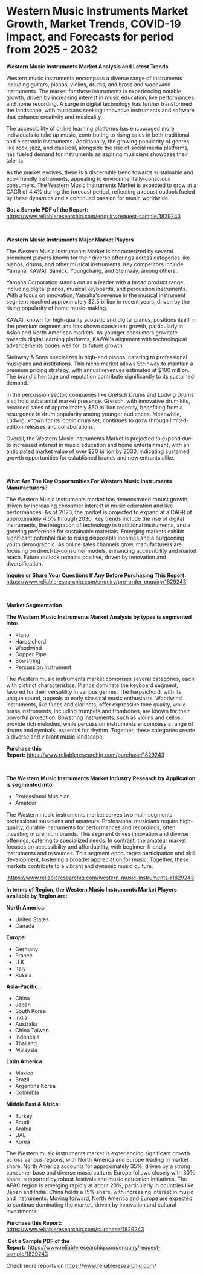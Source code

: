 <p><h1>Western Music Instruments Market Growth, Market Trends, COVID-19 Impact, and Forecasts for period from 2025 - 2032</h1></p><p><strong>Western Music Instruments Market Analysis and Latest Trends</strong></p>
<p><p>Western music instruments encompass a diverse range of instruments including guitars, pianos, violins, drums, and brass and woodwind instruments. The market for these instruments is experiencing notable growth, driven by increasing interest in music education, live performances, and home recording. A surge in digital technology has further transformed the landscape, with musicians seeking innovative instruments and software that enhance creativity and musicality.</p><p>The accessibility of online learning platforms has encouraged more individuals to take up music, contributing to rising sales in both traditional and electronic instruments. Additionally, the growing popularity of genres like rock, jazz, and classical, alongside the rise of social media platforms, has fueled demand for instruments as aspiring musicians showcase their talents. </p><p>As the market evolves, there is a discernible trend towards sustainable and eco-friendly instruments, appealing to environmentally-conscious consumers. The Western Music Instruments Market is expected to grow at a CAGR of 4.4% during the forecast period, reflecting a robust outlook fueled by these dynamics and a continued passion for music worldwide.</p></p>
<p><strong>Get a Sample PDF of the Report:&nbsp;</strong> <a href="https://www.reliableresearchiq.com/enquiry/request-sample/1829243?utm_campaign=2730&utm_medium=2&utm_source=Github&utm_content=ia&utm_term=28022025&utm_id=western-music-instruments">https://www.reliableresearchiq.com/enquiry/request-sample/1829243</a></p>
<p>&nbsp;</p>
<p><strong>Western Music Instruments Major Market Players</strong></p>
<p><p>The Western Music Instruments Market is characterized by several prominent players known for their diverse offerings across categories like pianos, drums, and other musical instruments. Key competitors include Yamaha, KAWAI, Samick, Youngchang, and Steinway, among others. </p><p>Yamaha Corporation stands out as a leader with a broad product range, including digital pianos, musical keyboards, and percussion instruments. With a focus on innovation, Yamaha's revenue in the musical instrument segment reached approximately $2.5 billion in recent years, driven by the rising popularity of home music-making.</p><p>KAWAI, known for high-quality acoustic and digital pianos, positions itself in the premium segment and has shown consistent growth, particularly in Asian and North American markets. As younger consumers gravitate towards digital learning platforms, KAWAI's alignment with technological advancements bodes well for its future growth.</p><p>Steinway & Sons specializes in high-end pianos, catering to professional musicians and institutions. This niche market allows Steinway to maintain a premium pricing strategy, with annual revenues estimated at $100 million. The brand's heritage and reputation contribute significantly to its sustained demand.</p><p>In the percussion sector, companies like Gretsch Drums and Ludwig Drums also hold substantial market presence. Gretsch, with innovative drum kits, recorded sales of approximately $50 million recently, benefiting from a resurgence in drum popularity among younger audiences. Meanwhile, Ludwig, known for its iconic drum set, continues to grow through limited-edition releases and collaborations.</p><p>Overall, the Western Music Instruments Market is projected to expand due to increased interest in music education and home entertainment, with an anticipated market value of over $20 billion by 2030, indicating sustained growth opportunities for established brands and new entrants alike.</p></p>
<p>&nbsp;</p>
<p><strong>What Are The Key Opportunities For Western Music Instruments Manufacturers?</strong></p>
<p><p>The Western Music Instruments market has demonstrated robust growth, driven by increasing consumer interest in music education and live performances. As of 2023, the market is projected to expand at a CAGR of approximately 4.5% through 2030. Key trends include the rise of digital instruments, the integration of technology in traditional instruments, and a growing preference for sustainable materials. Emerging markets exhibit significant potential due to rising disposable incomes and a burgeoning youth demographic. As online sales channels grow, manufacturers are focusing on direct-to-consumer models, enhancing accessibility and market reach. Future outlook remains positive, driven by innovation and diversification.</p></p>
<p><strong>Inquire or Share Your Questions If Any Before Purchasing This Report:</strong> <a href="https://www.reliableresearchiq.com/enquiry/pre-order-enquiry/1829243?utm_campaign=2730&utm_medium=2&utm_source=Github&utm_content=ia&utm_term=28022025&utm_id=western-music-instruments">https://www.reliableresearchiq.com/enquiry/pre-order-enquiry/1829243</a></p>
<p>&nbsp;</p>
<p><strong>Market Segmentation</strong></p>
<p><strong>The Western Music Instruments Market Analysis by types is segmented into:</strong></p>
<p><ul><li>Piano</li><li>Harpsichord</li><li>Woodwind</li><li>Copper Pipe</li><li>Bowstring</li><li>Percussion Instrument</li></ul></p>
<p><p>The Western music instruments market comprises several categories, each with distinct characteristics. Pianos dominate the keyboard segment, favored for their versatility in various genres. The harpsichord, with its unique sound, appeals to early classical music enthusiasts. Woodwind instruments, like flutes and clarinets, offer expressive tone quality, while brass instruments, including trumpets and trombones, are known for their powerful projection. Bowstring instruments, such as violins and cellos, provide rich melodies, while percussion instruments encompass a range of drums and cymbals, essential for rhythm. Together, these categories create a diverse and vibrant music landscape.</p></p>
<p><strong>Purchase this Report:&nbsp;</strong><a href="https://www.reliableresearchiq.com/purchase/1829243?utm_campaign=2730&utm_medium=2&utm_source=Github&utm_content=ia&utm_term=28022025&utm_id=western-music-instruments">https://www.reliableresearchiq.com/purchase/1829243</a></p>
<p>&nbsp;</p>
<p><strong>The Western Music Instruments Market Industry Research by Application is segmented into:</strong></p>
<p><ul><li>Professional Musician</li><li>Amateur</li></ul></p>
<p><p>The Western music instruments market serves two main segments: professional musicians and amateurs. Professional musicians require high-quality, durable instruments for performances and recordings, often investing in premium brands. This segment drives innovation and diverse offerings, catering to specialized needs. In contrast, the amateur market focuses on accessibility and affordability, with beginner-friendly instruments and resources. This segment encourages participation and skill development, fostering a broader appreciation for music. Together, these markets contribute to a vibrant and dynamic music culture.</p></p>
<p><a href="https://www.reliableresearchiq.com/western-music-instruments-r1829243?utm_campaign=2730&utm_medium=2&utm_source=Github&utm_content=ia&utm_term=28022025&utm_id=western-music-instruments">&nbsp;https://www.reliableresearchiq.com/western-music-instruments-r1829243</a></p>
<p><strong>In terms of Region, the Western Music Instruments Market Players available by Region are:</strong></p>
<p>
    <p> <strong> North America: </strong>
        <ul>
            <li>United States</li>
            <li>Canada</li>
        </ul>
        </p> 
    <p> <strong> Europe: </strong>
        <ul>
            <li>Germany</li>
            <li>France</li>
            <li>U.K.</li>
            <li>Italy</li>
            <li>Russia</li>
        </ul>
        </p> 
    <p> <strong> Asia-Pacific: </strong>
        <ul>
            <li>China</li>
            <li>Japan</li>
            <li>South Korea</li>
            <li>India</li>
            <li>Australia</li>
            <li>China Taiwan</li>
            <li>Indonesia</li>
            <li>Thailand</li>
            <li>Malaysia</li>
        </ul>
        </p> 
    <p> <strong> Latin America: </strong>
        <ul>
            <li>Mexico</li>
            <li>Brazil</li>
            <li>Argentina Korea</li>
            <li>Colombia</li>
        </ul>
        </p> 
    <p> <strong> Middle East & Africa: </strong>
        <ul>
            <li>Turkey</li>
            <li>Saudi</li>
            <li>Arabia</li>
            <li>UAE</li>
            <li>Korea</li>
        </ul>
    </p>
    </p>
<p><p>The Western music instruments market is experiencing significant growth across various regions, with North America and Europe leading in market share. North America accounts for approximately 35%, driven by a strong consumer base and diverse music culture. Europe follows closely with 30% share, supported by robust festivals and music education initiatives. The APAC region is emerging rapidly at about 20%, particularly in countries like Japan and India. China holds a 15% share, with increasing interest in music and instruments. Moving forward, North America and Europe are expected to continue dominating the market, driven by innovation and cultural investments.</p></p>
<p><strong>Purchase this Report: </strong><a href="https://www.reliableresearchiq.com/purchase/1829243?utm_campaign=2730&utm_medium=2&utm_source=Github&utm_content=ia&utm_term=28022025&utm_id=western-music-instruments">https://www.reliableresearchiq.com/purchase/1829243</a></p>
<p>&nbsp;<strong>Get a Sample PDF of the Report:&nbsp;&nbsp;</strong><a href="https://www.reliableresearchiq.com/enquiry/request-sample/1829243?utm_campaign=2730&utm_medium=2&utm_source=Github&utm_content=ia&utm_term=28022025&utm_id=western-music-instruments">https://www.reliableresearchiq.com/enquiry/request-sample/1829243</a></p>
<p><strong></strong></p>
<p>Check more reports on <a href="https://www.reliableresearchiq.com/?utm_campaign=2730&utm_medium=2&utm_source=Github&utm_content=ia&utm_term=28022025&utm_id=western-music-instruments">https://www.reliableresearchiq.com/</a></p>